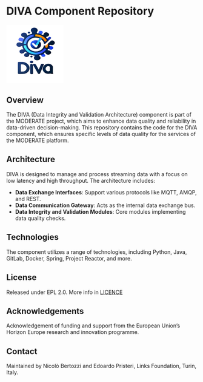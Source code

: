# DIVA Component Repository

<img src="assets/images/logo.png" width="30%">

## Overview
The DIVA (Data Integrity and Validation Architecture) component is part of the MODERATE project, which aims to enhance data quality and reliability in data-driven decision-making. This repository contains the code for the DIVA component, which ensures specific levels of data quality for the services of the MODERATE platform.

## Architecture
DIVA is designed to manage and process streaming data with a focus on low latency and high throughput. The architecture includes:
- **Data Exchange Interfaces**: Support various protocols like MQTT, AMQP, and REST.
- **Data Communication Gateway**: Acts as the internal data exchange bus.
- **Data Integrity and Validation Modules**: Core modules implementing data quality checks.

## Technologies
The component utilizes a range of technologies, including Python, Java, GitLab, Docker, Spring, Project Reactor, and more.

## License
Released under EPL 2.0. More info in [LICENCE](LICENSE.md)

## Acknowledgements
Acknowledgement of funding and support from the European Union’s Horizon Europe research and innovation programme.

## Contact
Maintained by Nicolò Bertozzi and Edoardo Pristeri, Links Foundation, Turin, Italy.
